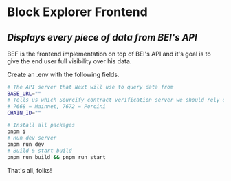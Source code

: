 # Block Explorer Frontend

## _Displays every piece of data from BEI's API_

BEF is the frontend implementation on top of BEI's API and it's goal is to give the end user full visibility over his data.

Create an .env with the following fields.

```sh
# The API server that Next will use to query data from
BASE_URL=""
# Tells us which Sourcify contract verification server we should rely on
# 7668 = Mainnet, 7672 = Porcini
CHAIN_ID=""
```

```sh
# Install all packages
pnpm i
# Run dev server
pnpm run dev
# Build & start build
pnpm run build && pnpm run start
```

That's all, folks!
